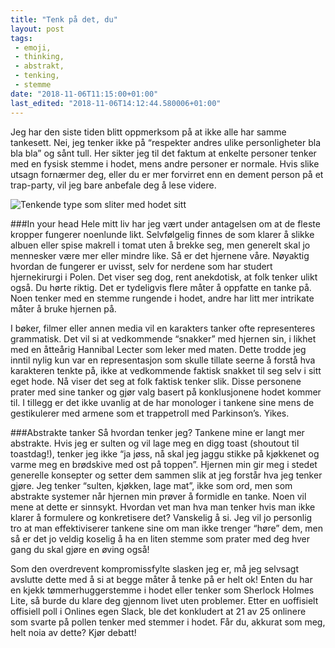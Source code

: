 ```yaml
---
title: "Tenk på det, du"
layout: post
tags: 
 - emoji,
 - thinking,
 - abstrakt,
 - tenking,
 - stemme
date: "2018-11-06T11:15:00+01:00"
last_edited: "2018-11-06T14:12:44.580006+01:00"
---
```

Jeg har den siste tiden blitt oppmerksom på at ikke alle har samme tankesett. Nei, jeg tenker ikke på “respekter andres ulike personligheter bla bla bla” og sånt tull. Her sikter jeg til det faktum at enkelte personer tenker med en fysisk stemme i hodet, mens andre personer er normale. Hvis slike utsagn fornærmer deg, eller du er mer forvirret enn en dement person på et trap-party, vil jeg bare anbefale deg å lese videre.

![Tenkende type som sliter med hodet sitt](https://online.ntnu.no/media/images/responsive/991f27b4-d91a-4406-9635-36d0d88d8857.png)

###In your head
Hele mitt liv har jeg vært under antagelsen om at de fleste kropper fungerer noenlunde likt. Selvfølgelig finnes de som klarer å slikke albuen eller spise makrell i tomat uten å brekke seg, men generelt skal jo mennesker være mer eller mindre like. Så er det hjernene våre. Nøyaktig hvordan de fungerer er uvisst, selv for nerdene som har studert hjernekirurgi i Polen. Det viser seg dog, rent anekdotisk, at folk tenker ulikt også. Du hørte riktig. Det er tydeligvis flere måter å oppfatte en tanke på. Noen tenker med en stemme rungende i hodet, andre har litt mer intrikate måter å bruke hjernen på.

I bøker, filmer eller annen media vil en karakters tanker ofte representeres grammatisk. Det vil si at vedkommende “snakker” med hjernen sin, i likhet med en åtteårig Hannibal Lecter som leker med maten. Dette trodde jeg inntil nylig kun var en representasjon som skulle tillate seerne å forstå hva karakteren tenkte på, ikke at vedkommende faktisk snakket til seg selv i sitt eget hode. Nå viser det seg at folk faktisk tenker slik. Disse personene prater med sine tanker og gjør valg basert på konklusjonene hodet kommer til. I tillegg er det ikke uvanlig at de har monologer i tankene sine mens de gestikulerer med armene som et trappetroll med Parkinson’s. Yikes.

###Abstrakte tanker
Så hvordan tenker jeg? Tankene mine er langt mer abstrakte. Hvis jeg er sulten og vil lage meg en digg toast (shoutout til toastdag!), tenker jeg ikke “ja jøss, nå skal jeg jaggu stikke på kjøkkenet og varme meg en brødskive med ost på toppen”. Hjernen min gir meg i stedet generelle konsepter og setter dem sammen slik at jeg forstår hva jeg tenker gjøre. Jeg tenker “sulten, kjøkken, lage mat”, ikke som ord, men som abstrakte systemer når hjernen min prøver å formidle en tanke. Noen vil mene at dette er sinnsykt. Hvordan vet man hva man tenker hvis man ikke klarer å formulere og konkretisere det? Vanskelig å si. Jeg vil jo personlig tro at man effektiviserer tankene sine om man ikke trenger “høre” dem, men så er det jo veldig koselig å ha en liten stemme som prater med deg hver gang du skal gjøre en øving også!

Som den overdrevent kompromissfylte slasken jeg er, må jeg selvsagt avslutte dette med å si at begge måter å tenke på er helt ok! Enten du har en kjekk tømmerhuggerstemme i hodet eller tenker som Sherlock Holmes Lite, så burde du klare deg gjennom livet uten problemer. Etter en uoffisielt offisiell poll i Onlines egen Slack, ble det konkludert at 21 av 25 onlinere som svarte på pollen tenker med stemmer i hodet. Får du, akkurat som meg, helt noia av dette? Kjør debatt!